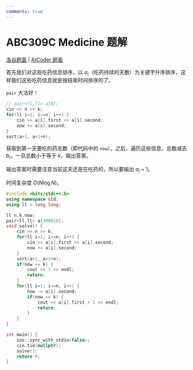 ```yaml
---
comments: true
---
```


# ABC309C Medicine 题解

[洛谷题面](https://www.luogu.com.cn/problem/AT_abc309_c) | [AtCoder 题面](https://atcoder.jp/contests/abc309/tasks/abc309_c)

首先我们对这些吃药信息排序，以 $a_i$（吃药持续的天数）为关键字升序排序，这样我们这些吃药信息就是按结束时间排序的了。

`pair` 大法好！

``` cpp
// pair<ll,ll> a[N];
cin >> n >> k;
for(ll i=1; i<=n; i++) {
    cin >> a[i].first >> a[i].second;
    now += a[i].second;
}
sort(a+1, a+1+n);
```

获取到第一天要吃的药总数（即代码中的 `now`），之后，遍历这些信息，总数减去 $b_i$，一旦总数小于等于 $k$，输出答案。

输出答案时需要注意当前这天还是在吃药的，所以要输出 $a_i + 1$。

时间复杂度 $O(N\log N)$。

``` cpp
#include <bits/stdc++.h>
using namespace std;
using ll = long long;

ll n,k,now;
pair<ll,ll> a[300010];
void solve() {
    cin >> n >> k;
    for(ll i=1; i<=n; i++) {
        cin >> a[i].first >> a[i].second;
        now += a[i].second;
    }
    sort(a+1, a+1+n);
    if(now <= k) {
        cout << 1 << endl;
        return;
    }
    for(ll i=1; i<=n; i++) {
        now -= a[i].second;
        if(now <= k) {
            cout << a[i].first + 1 << endl;
            return;
        }
    }
}

int main() {
    ios::sync_with_stdio(false);
    cin.tie(nullptr);
    solve();
    return 0;
}
```